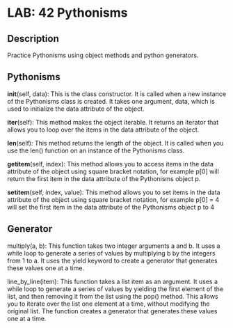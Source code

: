 #  LAB: 42 Pythonisms

## Description
Practice Pythonisms using object methods and python generators.

## Pythonisms 
__init__(self, data): This is the class constructor. It is called when a new instance of the Pythonisms class is created. It takes one argument, data, which is used to initialize the data attribute of the object.

__iter__(self): This method makes the object iterable. It returns an iterator that allows you to loop over the items in the data attribute of the object.

__len__(self): This method returns the length of the object. It is called when you use the len() function on an instance of the Pythonisms class.

__getitem__(self, index): This method allows you to access items in the data attribute of the object using square bracket notation, for example p[0] will return the first item in the data attribute of the Pythonisms object p.

__setitem__(self, index, value): This method allows you to set items in the data attribute of the object using square bracket notation, for example p[0] = 4 will set the first item in the data attribute of the Pythonisms object p to 4

## Generator
multiply(a, b): This function takes two integer arguments a and b. It uses a while loop to generate a series of values by multiplying b by the integers from 1 to a. It uses the yield keyword to create a generator that generates these values one at a time.

line_by_line(item): This function takes a list item as an argument. It uses a while loop to generate a series of values by yielding the first element of the list, and then removing it from the list using the pop() method. This allows you to iterate over the list one element at a time, without modifying the original list. The function creates a generator that generates these values one at a time.